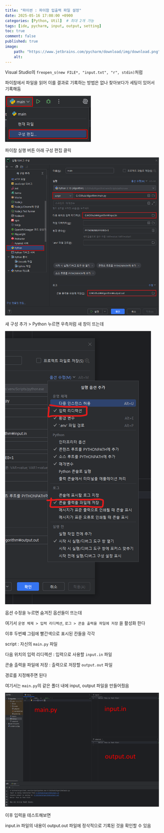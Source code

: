 ```yaml
---
title: "파이썬 : 파이참 입출력 파일 설정"
date: 2025-05-16 17:08:00 +0900
categories: [Python, Util]  # 최대 2개 가능
tags: [ide, pycharm, input, output, setting]
toc: true
comment: false
published: true
image:
    path: "https://www.jetbrains.com/pycharm/download/img/download.png"
    alt: 
---
```


Visual Studio의 `freopen_s(new FILE*, "input.txt", "r", stdin)`처럼

파이참에서 파일을 읽어 이를 결과로 기록하는 방법은 없나 찾아보다가 세팅이 있어서 기록해둠

![image](assets\img\posts\20250516_1.png)

파이참 실행 버튼 아래 구성 편집 클릭

![image](assets\img\posts\20250516_2.png)

새 구성 추가 > Python 누르면 우측처럼 새 창이 뜨는데

![image](assets\img\posts\20250516_3.png)

옵션 수정을 누르면 숨겨진 옵션들이 뜨는데 

여기서 `운영 체제 > 입력 리디렉션`, `로그 > 콘솔 출력을 파일에 저장` 을 활성화 한다

이후 두번쨰 그림에 빨간색으로 표시된 칸들을 각각 

script : 자신의 `main.py` 파일

다음 위치의 입력 리디렉션 : 입력으로 사용할 `input.in` 파일

콘솔 출력을 파일에 저장 : 출력으로 저장할 `output.out` 파일

경로를 지정해주면 된다

여기서는 `main.py`의 같은 폴더 내에 input, output 파일을 만들어줬음

![image](assets\img\posts\20250516_4.png)

이후 입력을 테스트해보면 

input.in 파일의 내용이 output.out 파일에 정삭적으로 기록된 것을 확인할 수 있음